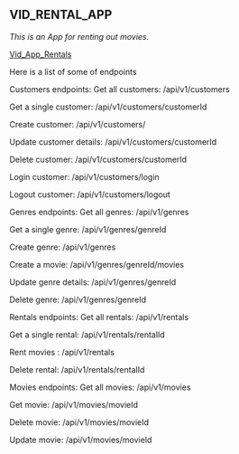 ## VID_RENTAL_APP
*This is an App for renting out movies.*

[Vid_App_Rentals](https://vidapp-rentals.onrender.com/api/v1/genres)

Here is a list of some of endpoints

Customers endpoints:
Get all customers: /api/v1/customers

Get a single customer: /api/v1/customers/customerId

Create customer: /api/v1/customers/

Update customer details: /api/v1/customers/customerId

Delete customer: /api/v1/customers/customerId

Login customer: /api/v1/customers/login

Logout customer: /api/v1/customers/logout

Genres endpoints:
Get all genres: /api/v1/genres

Get a single genre: /api/v1/genres/genreId

Create genre: /api/v1/genres

Create a movie: /api/v1/genres/genreId/movies

Update genre details: /api/v1/genres/genreId

Delete genre: /api/v1/genres/genreId

Rentals endpoints:
Get all rentals: /api/v1/rentals

Get a single rental: /api/v1/rentals/rentalId

Rent movies : /api/v1/rentals

Delete rental: /api/v1/rentals/rentalId

Movies endpoints:
Get all movies: /api/v1/movies

Get movie: /api/v1/movies/movieId

Delete movie: /api/v1/movies/movieId

Update movie: /api/v1/movies/movieId
